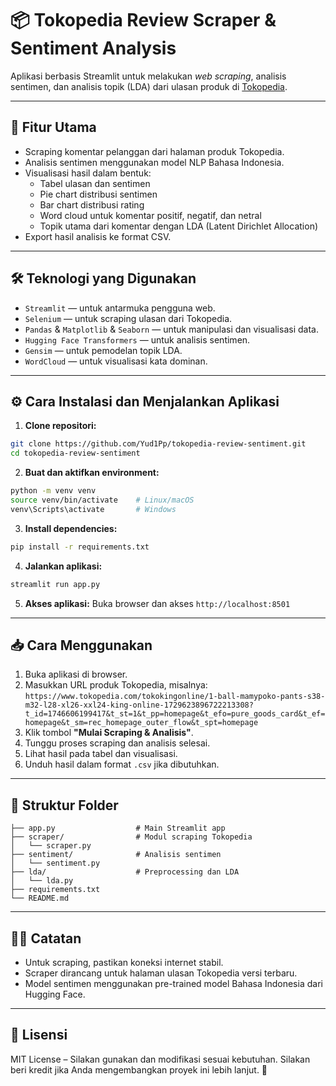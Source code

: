 
# 📦 Tokopedia Review Scraper & Sentiment Analysis

Aplikasi berbasis Streamlit untuk melakukan *web scraping*, analisis sentimen, dan analisis topik (LDA) dari ulasan produk di [Tokopedia](https://www.tokopedia.com).

---

## 🚀 Fitur Utama

- Scraping komentar pelanggan dari halaman produk Tokopedia.
- Analisis sentimen menggunakan model NLP Bahasa Indonesia.
- Visualisasi hasil dalam bentuk:
  - Tabel ulasan dan sentimen
  - Pie chart distribusi sentimen
  - Bar chart distribusi rating
  - Word cloud untuk komentar positif, negatif, dan netral
  - Topik utama dari komentar dengan LDA (Latent Dirichlet Allocation)
- Export hasil analisis ke format CSV.

---

## 🛠 Teknologi yang Digunakan

- `Streamlit` — untuk antarmuka pengguna web.
- `Selenium` — untuk scraping ulasan dari Tokopedia.
- `Pandas` & `Matplotlib` & `Seaborn` — untuk manipulasi dan visualisasi data.
- `Hugging Face Transformers` — untuk analisis sentimen.
- `Gensim` — untuk pemodelan topik LDA.
- `WordCloud` — untuk visualisasi kata dominan.

---

## ⚙️ Cara Instalasi dan Menjalankan Aplikasi

1. **Clone repositori:**

```bash
git clone https://github.com/Yud1Pp/tokopedia-review-sentiment.git
cd tokopedia-review-sentiment
````

2. **Buat dan aktifkan environment:**

```bash
python -m venv venv
source venv/bin/activate    # Linux/macOS
venv\Scripts\activate       # Windows
```

3. **Install dependencies:**

```bash
pip install -r requirements.txt
```

4. **Jalankan aplikasi:**

```bash
streamlit run app.py
```

5. **Akses aplikasi:**
   Buka browser dan akses `http://localhost:8501`

---

## 📥 Cara Menggunakan

1. Buka aplikasi di browser.
2. Masukkan URL produk Tokopedia, misalnya:
   `https://www.tokopedia.com/tokokingonline/1-ball-mamypoko-pants-s38-m32-l28-xl26-xxl24-king-online-1729623896722213308?t_id=1746606199417&t_st=1&t_pp=homepage&t_efo=pure_goods_card&t_ef=homepage&t_sm=rec_homepage_outer_flow&t_spt=homepage`
3. Klik tombol **"Mulai Scraping & Analisis"**.
4. Tunggu proses scraping dan analisis selesai.
5. Lihat hasil pada tabel dan visualisasi.
6. Unduh hasil dalam format `.csv` jika dibutuhkan.

---

## 📝 Struktur Folder

```
├── app.py                  # Main Streamlit app
├── scraper/                # Modul scraping Tokopedia
│   └── scraper.py
├── sentiment/              # Analisis sentimen
│   └── sentiment.py
├── lda/                    # Preprocessing dan LDA
│   └── lda.py
├── requirements.txt
└── README.md
```

---

## 👨‍💻 Catatan

* Untuk scraping, pastikan koneksi internet stabil.
* Scraper dirancang untuk halaman ulasan Tokopedia versi terbaru.
* Model sentimen menggunakan pre-trained model Bahasa Indonesia dari Hugging Face.

---

## 📄 Lisensi

MIT License – Silakan gunakan dan modifikasi sesuai kebutuhan.
Silakan beri kredit jika Anda mengembangkan proyek ini lebih lanjut. 🙌
